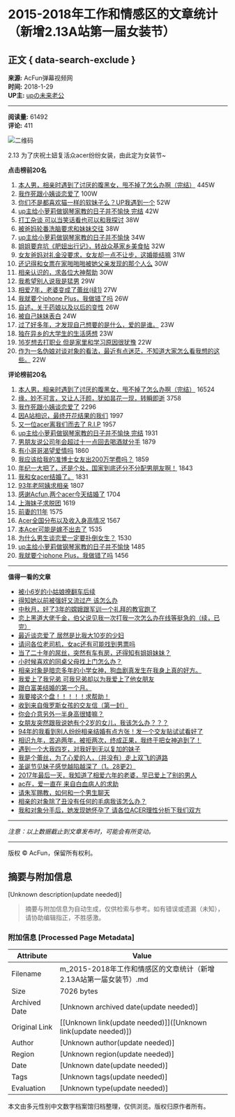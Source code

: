 # 2015-2018年工作和情感区的文章统计（新增2.13A站第一届女装节）

## 正文 { data-search-exclude }


**来源:** AcFun弹幕视频网  
**时间:** 2018-1-29  
**UP主:** [upの未来老公](https://www.acfun.cn/u/1626392)

---

**阅读量:** 61492  
**评论:** 411

![二维码](https://ksurl.cn/createqrcode?content=https%3A%2F%2Fwww.acfun.cn%2Fa%2Fac4218117%3Ffrom%3Dvideo&contentType=URL&toShortUrl=false&width=98&height=98)

2.13 为了庆祝土妞复活众acer纷纷女装，由此定为女装节~

**点击榜前20名**
1. [本人男，相亲时遇到了讨厌的腹黑女，甩不掉了怎么办啊（完结）](http://www.acfun.cn/a/ac2382093) 445W
2. [我作死跟小姨谈恋爱了](http://www.acfun.cn/a/ac2533428) 100W
3. [你们不是都喜欢猫一样的软妹子么？UP我遇到一个](http://www.acfun.cn/a/ac2565946) 52W
4. [up主给小萝莉做钢琴家教的日子并不愉快 完结](http://www.acfun.cn/a/ac2496667) 42W
5. [打工杂谈 可以当笑话看也可以和我探讨](http://www.acfun.cn/a/ac2196843) 38W
6. [被爸妈轮番洗脑要求和妹妹交往](http://www.acfun.cn/a/ac2528921) 38W
7. [up主给小萝莉做钢琴家教的日子并不愉快](http://www.acfun.cn/a/ac2450764) 34W
8. [姐姐要弃坑《肥妞出行记》，转战众基家乡美食帖](http://www.acfun.cn/a/ac4103184) 32W
9. [女友爸妈对礼金没要求，女友却一点不让步，这婚能结嘛](http://www.acfun.cn/a/ac3202828) 31W
10. [还记得和女票在家啪啪啪被她父亲发现的那个人么](http://www.acfun.cn/a/ac2735295) 30W
11. [相亲认识的，求各位大神帮助](http://www.acfun.cn/a/ac2199312) 30W
12. [我希望别人说我是猛男](http://www.acfun.cn/a/ac2341804) 29W
13. [相爱7年，老婆变成了蕾丝(续1)](http://www.acfun.cn/a/ac2371489) 27W
14. [我就要个iphone Plus，我做错了吗](http://www.acfun.cn/a/ac2222338) 26W
15. [自述，关于药娘以及以后的变性](http://www.acfun.cn/a/ac2377273) 26W
16. [被自己妹妹表白](http://www.acfun.cn/a/ac2795415) 24W
17. [过了好多年，才发现自己想要的是什么，爱的是谁。](http://www.acfun.cn/a/ac2167351) 23W
18. [独在异乡的大学生的生活感想](http://www.acfun.cn/a/ac4017293) 23W
19. [16岁想去打职业 但是家里和学习原因很犹豫](http://www.acfun.cn/a/ac3226515) 22W
20. [作为一名伪娘对谈对象的看法，最近有点迷茫，不知道大家怎么看我想的这些。](http://www.acfun.cn/a/ac3232910) 22W

**评论榜前20名**
1. [本人男，相亲时遇到了讨厌的腹黑女，甩不掉了怎么办啊（完结）](http://www.acfun.cn/a/ac2382093) 16524
2. [缘，妙不可言，又让人汗颜，犹如昙花一现，转瞬即逝](http://www.acfun.cn/a/ac3700714) 3758
3. [我作死跟小姨谈恋爱了](http://www.acfun.cn/a/ac2533428) 2296
4. [因A站相识，最终开花结果的我们](http://www.acfun.cn/a/ac3611737) 1997
5. [又一位acer离我们而去了 R.I.P](http://www.acfun.cn/a/ac3463580) 1957
6. [up主给小萝莉做钢琴家教的日子并不愉快 完结](http://www.acfun.cn/a/ac2496667) 1931
7. [男朋友说公司年会超过十一点回去喝酒就分手](http://www.acfun.cn/a/ac2498260) 1879
8. [有小哥哥渴望爱情吗](http://www.acfun.cn/a/ac3422874) 1860
9. [我应该给我的准博士女友出200万学费吗？](http://www.acfun.cn/a/ac3523187) 1859
10. [年纪一大把了，还是个处，国家到底还分不分配男朋友啊！](http://www.acfun.cn/a/ac4147854) 1843
11. [我和女acer结婚了。](http://www.acfun.cn/a/ac3970693) 1831
12. [93年老阿姨求相亲](http://www.acfun.cn/a/ac4206211) 1807
13. [感谢Acfun,两个acer今天结婚了](http://www.acfun.cn/a/ac3712852) 1704
14. [上海妹子求脱团](http://www.acfun.cn/a/ac2222018) 1619
15. [前妻的11年](http://www.acfun.cn/a/ac2307689) 1575
16. [Acer全国分布以及收入身高情况](http://www.acfun.cn/a/ac3216548) 1567
17. [本Acer可能是嫁不出去了](http://www.acfun.cn/a/ac3949941) 1535
18. [为什么男生谈恋爱一定要扑倒女生？](http://www.acfun.cn/a/ac3182144) 1530
19. [up主给小萝莉做钢琴家教的日子并不愉快](http://www.acfun.cn/a/ac2450764) 1485
20. [我就要个iphone Plus，我做错了吗](http://www.acfun.cn/a/ac2222338) 1456

---

**值得一看的文章**
- [被小6岁的小姑娘撩翻车后续](http://www.acfun.cn/a/ac2728950)
- [得知她以前被强奸又流过产 该怎么办](http://www.acfun.cn/a/ac2546853)
- [中秋月，好了3年的嫦娥跟军训一个礼拜的教官跑了](http://www.acfun.cn/a/ac3107369)
- [恋上黑道大佬千金，伯父说见我一次打我一次怎么办在线等挺急的（续，已完）](http://www.acfun.cn/a/ac2467645)
- [最近谈恋爱了 居然是比我大10岁的少妇](http://www.acfun.cn/a/ac2358930)
- [请问各位老司机，女ac还有可能找到男票吗](http://www.acfun.cn/a/ac2396828)
- [当了二十年的屌丝，突然有车有房，还得知有姐姐妹妹？](http://www.acfun.cn/a/ac3115996)
- [小时候喜欢的同桌父母找上门怎么办？](http://www.acfun.cn/a/ac2477928)
- [相亲对象是暗恋多年的小学女神，狗血剧真发生在我身上真的好方。](http://www.acfun.cn/a/ac2792831)
- [我爱上了我兄弟 可我兄弟却以为我爱上了他女朋友](http://www.acfun.cn/a/ac3231760)
- [跟白富美结婚的第一个月。](http://www.acfun.cn/a/ac4162523)
- [我要接这个盘！！！！！求帮助！](http://www.acfun.cn/a/ac2599938)
- [收到来自俄罗斯女孩的交友信（第一封）](http://www.acfun.cn/a/ac3141629)
- [你会介意另外一半身高很矮嘛？](http://www.acfun.cn/a/ac2544806)
- [女朋友突然跟我说她有个2岁的女儿，我该怎么办？？？](http://www.acfun.cn/a/ac4099847)
- [94年的我看到别人纷纷相亲结婚有点方张！发一个交友贴试试看好了](http://www.acfun.cn/a/ac4172145)
- [相识九年，苦追两年，被拒两次，终成正果，我终于把女神追到了！](http://www.acfun.cn/a/ac3858511)
- [遇到一个大我四岁，对我好到无以复加的妹子](http://www.acfun.cn/a/ac3421797)
- [我是个蕾丝，为了心爱的人，（并没有）走上双飞的道路](http://www.acfun.cn/a/ac2792532)
- [圣诞节见妹子感觉越陷越深了（1。28更2）](http://www.acfun.cn/a/ac2452123)
- [2017年最后一天，我知道了相爱六年的老婆，早已爱上了别的男人](http://www.acfun.cn/a/ac4168694)
- [ac在，爱一直在 来自白血病人的求助](http://www.acfun.cn/a/ac2293327)
- [请朱军赐教，如何和一个男生聊天](http://www.acfun.cn/a/ac3901862)
- [相亲的对象除了丑没有任何的毛病我该怎么办？](http://www.acfun.cn/a/ac3749083)
- [我和对象分手后，她发现她怀孕了 请各位ACER理性分析下我们双方](http://www.acfun.cn/a/ac4076734)

---

*注意：以上数据截止到文章发布时，可能会有所变动。*

---

版权 © AcFun，保留所有权利。
<!-- tcd_original_link https://m.acfun.cn/v/?ac=4218117 -->


## 摘要与附加信息

<!-- tcd_abstract -->
[Unknown description(update needed)]
<!-- tcd_abstract_end -->

> 摘要与附加信息为自动生成，仅供检索与参考。如有错误或遗漏（未知），请协助编辑指正，不胜感激。

### 附加信息 [Processed Page Metadata]

| Attribute       | Value                                  |
|-----------------|----------------------------------------|
| Filename        | m_2015-2018年工作和情感区的文章统计（新增2.13A站第一届女装节）.md                             |
| Size            | 7026 bytes                           |
| Archived Date   | [Unknown archived date(update needed)]                             |
| Original Link   | [[Unknown link(update needed)]]([Unknown link(update needed)])                       |
| Author          | [Unknown author(update needed)]                               |
| Region          | [Unknown region(update needed)]                               |
| Date            | [Unknown date(update needed)]                                 |
| Tags            | [Unknown tags(update needed)]                                 |
| Evaluation            | [Unknown type(update needed)]                                 |
<!-- tcd_table_end -->

本文由多元性别中文数字档案馆归档整理，仅供浏览。版权归原作者所有。
